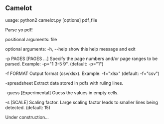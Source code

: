 Camelot
-------

usage: python2 camelot.py [options] pdf_file

Parse yo pdf!

positional arguments:
  file

optional arguments:
  -h, --help            show this help message and exit

  -p PAGES [PAGES ...]  Specify the page numbers and/or page ranges to be
                        parsed. Example: -p="1 3-5 9". (default: -p="1")

  -f FORMAT             Output format (csv/xlsx). Example: -f="xlsx" (default:
                        -f="csv")

  -spreadsheet          Extract data stored in pdfs with ruling lines.

  -guess                [Experimental] Guess the values in empty cells.

  -s [SCALE]            Scaling factor. Large scaling factor leads to smaller
                        lines being detected. (default: 15)

Under construction...